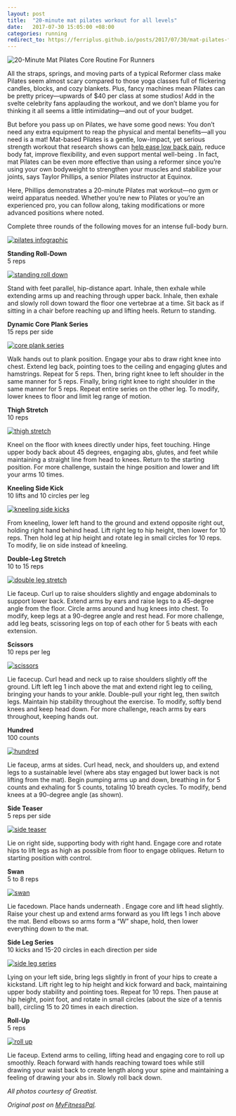 ```yaml
---
layout: post
title:  "20-minute mat pilates workout for all levels"
date:   2017-07-30 15:05:00 +08:00
categories: running
redirect_to: https://ferriplus.github.io/posts/2017/07/30/mat-pilates-for-all-levels.html
---
```

![20-Minute Mat Pilates Core Routine For Runners](/assets/2017/07/mat-pilates/pilates-workout-feature-image-726x472.png)

All the straps, springs, and moving parts of a typical Reformer class make Pilates seem almost scary compared to those yoga classes full of flickering candles, blocks, and cozy blankets. Plus, fancy machines mean Pilates can be pretty pricey—upwards of $40 per class at some studios! Add in the svelte celebrity fans applauding the workout, and we don’t blame you for thinking it all seems a little intimidating—and out of your budget.

But before you pass up on Pilates, we have some good news: You don’t need any extra equipment to reap the physical and mental benefits—all you need is a mat! Mat-based Pilates is a gentle, low-impact, yet serious strength workout that research shows can [help ease low back pain](https://www.ncbi.nlm.nih.gov/pubmed/24984069), reduce body fat, improve flexibility, and even support mental well-being . In fact, mat Pilates can be even more effective than using a reformer since you’re using your own bodyweight to strengthen your muscles and stabilize your joints, says Taylor Phillips, a senior Pilates instructor at Equinox.

Here, Phillips demonstrates a 20-minute Pilates mat workout—no gym or weird apparatus needed. Whether you’re new to Pilates or you’re an experienced pro, you can follow along, taking modifications or more advanced positions where noted.

Complete three rounds of the following moves for an intense full-body burn.

[![pilates infographic](/assets/2017/07/mat-pilates/20MinPilates_infographic.jpg)](/assets/2017/07/mat-pilates/20MinPilates_infographic.jpg)

**Standing Roll-Down**  
5 reps

[![standing roll down](/assets/2017/07/mat-pilates/StandingRollDown.gif)](/assets/2017/07/mat-pilates/StandingRollDown.gif)

Stand with feet parallel, hip-distance apart. Inhale, then exhale while extending arms up and reaching through upper back. Inhale, then exhale and slowly roll down toward the floor one vertebrae at a time. Sit back as if sitting in a chair before reaching up and lifting heels. Return to standing.

**Dynamic Core Plank Series**  
15 reps per side

[![core plank series](/assets/2017/07/mat-pilates/core-plank-series.gif)](/assets/2017/07/mat-pilates/core-plank-series.gif)

Walk hands out to plank position. Engage your abs to draw right knee into chest. Extend leg back, pointing toes to the ceiling and engaging glutes and hamstrings. Repeat for 5 reps. Then, bring right knee to left shoulder in the same manner for 5 reps. Finally, bring right knee to right shoulder in the same manner for 5 reps. Repeat entire series on the other leg. To modify, lower knees to floor and limit leg range of motion.

**Thigh Stretch**  
10 reps

[![thigh stretch](/assets/2017/07/mat-pilates/ThighStretch.gif)](/assets/2017/07/mat-pilates/ThighStretch.gif)

Kneel on the floor with knees directly under hips, feet touching. Hinge upper body back about 45 degrees, engaging abs, glutes, and feet while maintaining a straight line from head to knees. Return to the starting position. For more challenge, sustain the hinge position and lower and lift your arms 10 times.

**Kneeling Side Kick**  
10 lifts and 10 circles per leg

[![kneeling side kicks](/assets/2017/07/mat-pilates/KneelingSideKicks.gif)](/assets/2017/07/mat-pilates/KneelingSideKicks.gif)

From kneeling, lower left hand to the ground and extend opposite right out, holding right hand behind head. Lift right leg to hip height, then lower for 10 reps. Then hold leg at hip height and rotate leg in small circles for 10 reps. To modify, lie on side instead of kneeling.

**Double-Leg Stretch**  
10 to 15 reps

[![double leg stretch](/assets/2017/07/mat-pilates/doubleleg-stretch.gif)](/assets/2017/07/mat-pilates/doubleleg-stretch.gif)

Lie faceup. Curl up to raise shoulders slightly and engage abdominals to support lower back. Extend arms by ears and raise legs to a 45-degree angle from the floor. Circle arms around and hug knees into chest. To modify, keep legs at a 90-degree angle and rest head. For more challenge, add leg beats, scissoring legs on top of each other for 5 beats with each extension.

**Scissors**  
10 reps per leg

[![scissors](/assets/2017/07/mat-pilates/Scissors.jpg)](/assets/2017/07/mat-pilates/Scissors.jpg)

Lie facecup. Curl head and neck up to raise shoulders slightly off the ground. Lift left leg 1 inch above the mat and extend right leg to ceiling, bringing your hands to your ankle. Double-pull your right leg, then switch legs. Maintain hip stability throughout the exercise. To modify, softly bend knees and keep head down. For more challenge, reach arms by ears throughout, keeping hands out.

**Hundred**  
100 counts

[![hundred](/assets/2017/07/mat-pilates/hundred.gif)](/assets/2017/07/mat-pilates/hundred.gif)

Lie faceup, arms at sides. Curl head, neck, and shoulders up, and extend legs to a sustainable level (where abs stay engaged but lower back is not lifting from the mat). Begin pumping arms up and down, breathing in for 5 counts and exhaling for 5 counts, totaling 10 breath cycles. To modify, bend knees at a 90-degree angle (as shown).

**Side Teaser**  
5 reps per side

[![side teaser](/assets/2017/07/mat-pilates/SideTeaser.gif)](/assets/2017/07/mat-pilates/SideTeaser.gif)

Lie on right side, supporting body with right hand. Engage core and rotate hips to lift legs as high as possible from floor to engage obliques. Return to starting position with control.

**Swan**  
5 to 8 reps

[![swan](/assets/2017/07/mat-pilates/Swan.gif)](/assets/2017/07/mat-pilates/Swan.gif)

Lie facedown. Place hands underneath . Engage core and lift head slightly. Raise your chest up and extend arms forward as you lift legs 1 inch above the mat. Bend elbows so arms form a “W” shape, hold, then lower everything down to the mat.

**Side Leg Series**  
10 kicks and 15-20 circles in each direction per side

[![side leg series](/assets/2017/07/mat-pilates/side-leg-series.gif)](/assets/2017/07/mat-pilates/side-leg-series.gif)

Lying on your left side, bring legs slightly in front of your hips to create a kickstand. Lift right leg to hip height and kick forward and back, maintaining upper body stability and pointing toes. Repeat for 10 reps. Then pause at hip height, point foot, and rotate in small circles (about the size of a tennis ball), circling 15 to 20 times in each direction.

**Roll-Up**  
5 reps

[![roll up](/assets/2017/07/mat-pilates/RollUp.gif)](/assets/2017/07/mat-pilates/RollUp.gif)

Lie faceup. Extend arms to ceiling, lifting head and engaging core to roll up smoothly. Reach forward with hands reaching toward toes while still drawing your waist back to create length along your spine and maintaining a feeling of drawing your abs in. Slowly roll back down.

_All photos courtesy of Greatist._

_Original post on [MyFitnessPal](https://blog.myfitnesspal.com/20-minute-at-home-pilates-workout-for-all-levels/)._
